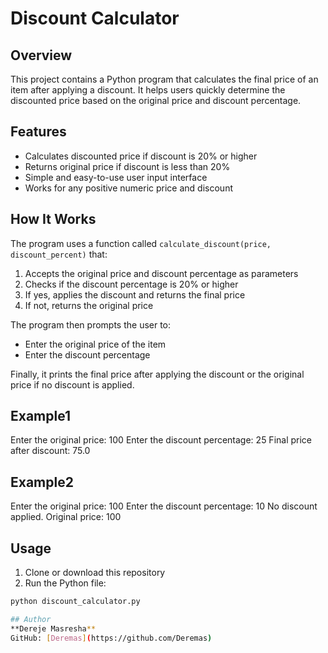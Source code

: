 # Discount Calculator

## Overview
This project contains a Python program that calculates the final price of an item after applying a discount. It helps users quickly determine the discounted price based on the original price and discount percentage.

## Features
- Calculates discounted price if discount is 20% or higher
- Returns original price if discount is less than 20%
- Simple and easy-to-use user input interface
- Works for any positive numeric price and discount

## How It Works
The program uses a function called `calculate_discount(price, discount_percent)` that:
1. Accepts the original price and discount percentage as parameters
2. Checks if the discount percentage is 20% or higher
3. If yes, applies the discount and returns the final price
4. If not, returns the original price

The program then prompts the user to:
- Enter the original price of the item
- Enter the discount percentage

Finally, it prints the final price after applying the discount or the original price if no discount is applied.

## Example1
Enter the original price: 100
Enter the discount percentage: 25
Final price after discount: 75.0

## Example2
Enter the original price: 100
Enter the discount percentage: 10
No discount applied. Original price: 100


## Usage
1. Clone or download this repository
2. Run the Python file:
```bash
python discount_calculator.py

## Author
**Dereje Masresha**  
GitHub: [Deremas](https://github.com/Deremas)
